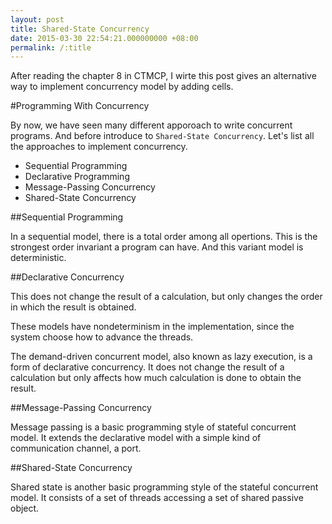 ```yaml
---
layout: post
title: Shared-State Concurrency
date: 2015-03-30 22:54:21.000000000 +08:00
permalink: /:title
---
```



After reading the chapter 8 in CTMCP, I wirte this post gives an alternative way to implement concurrency model by adding cells.

#Programming With Concurrency

By now, we have seen many different apporoach to write concurrent programs. And before introduce to `Shared-State Concurrency`. Let's list all the approaches to implement concurrency.

* Sequential Programming
* Declarative Programming
* Message-Passing Concurrency
* Shared-State Concurrency

##Sequential Programming

In a sequential model, there is a total order among all opertions. This is the strongest order invariant a program can have. And this variant model is deterministic.

##Declarative Concurrency

This does not change the result of a calculation, but only changes the order in which the result is obtained.

These models have nondeterminism in the implementation, since the system choose how to advance the threads.

The demand-driven concurrent model, also known as lazy execution, is a form of declarative concurrency. It does not change the result of a calculation but only affects how much calculation is done to obtain the result.

##Message-Passing Concurrency

Message passing is a basic programming style of stateful concurrent model. It extends the declarative model with a simple kind of communication channel, a port.

##Shared-State Concurrency

Shared state is another basic programming style of the stateful concurrent model. It consists of a set of threads accessing a set of shared passive object.

